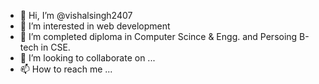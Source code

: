 - 👋 Hi, I’m @vishalsingh2407
- 👀 I’m interested in web development 
- 🌱 I’m completed diploma in Computer Scince & Engg. and Persoing B-tech in CSE.
- 💞️ I’m looking to collaborate on ...
- 📫 How to reach me ...

<!---
vishalsingh2407/vishalsingh2407 is a ✨ special ✨ repository because its `README.md` (this file) appears on your GitHub profile.
You can click the Preview link to take a look at your changes.
--->
